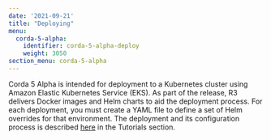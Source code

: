 ```yaml
---
date: '2021-09-21'
title: "Deploying"
menu:
  corda-5-alpha:
    identifier: corda-5-alpha-deploy
    weight: 3050
section_menu: corda-5-alpha
---
```

Corda 5 Alpha is intended for deployment to a Kubernetes cluster using Amazon Elastic Kubernetes Service (EKS).
As part of the release, R3 delivers Docker images and Helm charts to aid the deployment process.
For each deployment, you must create a YAML file to define a set of Helm overrides for that environment.
The deployment and its configuration process is described [here](../deployment-tutorials/tutorial-k8s.html) in the Tutorials section.
